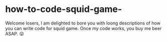 # how-to-code-squid-game-
Welcome losers, I am delighted to bore you with loong descriptions of how you can write code for squid game. Once my code works, you buy me beer ASAP. 😜
